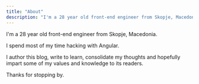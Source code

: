 ```yaml
---
title: "About"
description: "I'm a 28 year old front-end engineer from Skopje, Macedonia. I spend most of my time hacking with Angular. I author this blog, write to learn, consolidate my thoughts and hopefully impart some of my values and knowledge to its readers."
---
```


I'm a 28 year old front-end engineer from Skopje, Macedonia. 

I spend most of my time hacking with Angular.

I author this blog, write to learn, consolidate my thoughts and hopefully impart some of my values and knowledge to its readers.

Thanks for stopping by.
